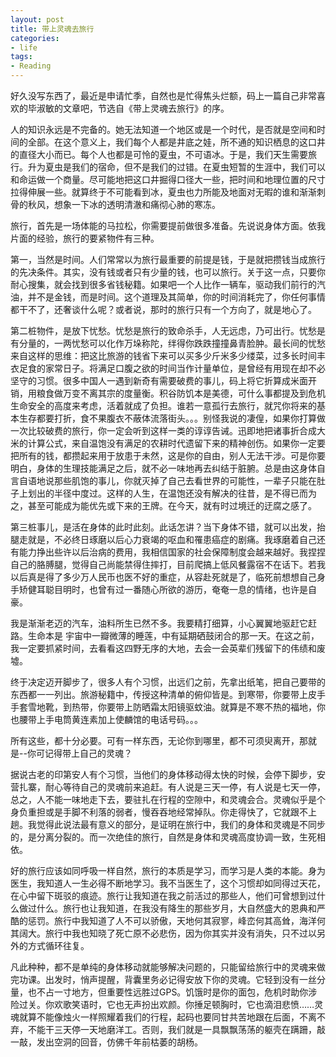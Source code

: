 ```yaml
---
layout: post
title: 带上灵魂去旅行
categories:
- life
tags:
- Reading
---
```


好久没写东西了，最近是申请忙季，自然也是忙得焦头烂额，码上一篇自己非常喜欢的毕淑敏的文章吧，节选自《带上灵魂去旅行》的序。

人的知识永远是不完备的。她无法知道一个地区或是一个时代，是否就是空间和时间的全部。在这个意义上，我们每个人都是井底之娃，所不通的知识栖息的这口井的直径大小而已。每个人也都是可怜的夏虫，不可语冰。于是，我们天生需要旅行。升为夏虫是我们的宿命，但不是我们的过错。在夏虫短暂的生涯中，我们可以和命运做一个商量。尽可能地把这口井掘得口径大一些，把时间和地理位置的尺寸拉得伸展一些。就算终于不可能看到冰，夏虫也力所能及地面对无暇的谁和渐渐刺骨的秋风，想象一下冰的透明清澈和痛彻心肺的寒冻。

旅行，首先是一场体能的马拉松，你需要提前做很多准备。先说说身体方面。依我片面的经验，旅行的要紧物件有三种。

第一，当然是时间。人们常常以为旅行最重要的前提是钱，于是就把攒钱当成旅行的先决条件。其实，没有钱或者只有少量的钱，也可以旅行。关于这一点，只要你耐心搜集，就会找到很多省钱秘籍。如果吧一个人比作一辆车，驱动我们前行的汽油，并不是金钱，而是时间。这个道理及其简单，你的时间消耗完了，你任何事情都干不了，还奢谈什么呢？或者说，那时的旅行只有一个方向了，就是地心了。

第二桩物件，是放下忧愁。忧愁是旅行的致命杀手，人无远虑，乃可出行。忧愁是有分量的，一两忧愁可以化作万垛称陀，绊得你跌跌撞撞鼻青脸肿。最长间的忧愁来自这样的思维：把这比旅游的钱省下来可以买多少斤米多少缕菜，过多长时间丰衣足食的家常日子。将满足口腹之欲的时间当作计量单位，是曾经有用现在却不必坚守的习惯。很多中国人一遇到新奇有需要破费的事儿，码上将它折算成米面开销，用粮食做万变不离其宗的度量衡。积谷防饥本是美德，可什么事都提及到危机生命安全的高度来考虑，活着就成了负担。谁若一意孤行去旅行，就咒你将来的基本生存都要打折，食不果腹衣不蔽体流落街头。。。别怪我说的凄偟，如果你打算做一次比较破费的旅行，你一定会听到这样一类的谆谆告诫。迅即地把诸事折合成大米的计算公式，来自温饱没有满足的农耕时代遗留下来的精神创伤。如果你一定要把所有的钱，都攒起来用于放患于未然，这是你的自由，别人无法干涉。可是你要明白，身体的生理技能满足之后，就不必一味地再去纠结于脏腑。总是由这身体自言自语地说那些肌饱的事儿，你就灭掉了自己去看世界的可能性，一辈子只能在肚子上划出的半径中度过。这样的人生，在温饱还没有解决的往昔，是不得已而为之，甚至可能成为能优先或下来的王牌。在今天，就有时过境迁的迂腐之感了。

第三桩事儿，是活在身体的此时此刻。此话怎讲？当下身体不错，就可以出发，抬腿走就是，不必终日琢磨以后心力衰竭的呕血和罹患癌症的剧痛。我琢磨着自己还有能力挣出些许以后治病的费用，我相信国家的社会保障制度会越来越好。我捏捏自己的胳膊腿，觉得自己尚能禁得住摔打，目前爬搞上低风餐露宿不在话下。若我以后真是得了多少万人民币也医不好的重症，从容赴死就是了，临死前想想自己身手矫健耳聪目明时，也曾有过一番随心所欲的游历，奄奄一息的情绪，也许是自豪。

我是渐渐老迈的汽车，油料所生已然不多。我要精打细算，小心翼翼地驱赶它赶路。生命本是 宇宙中一瓣微薄的睡莲，中有延期硒鼓闭合的那一天。在这之前，我一定要抓紧时间，去看看这四野无序的大地，去会一会英辈们残留下的伟绩和废墟。

终于决定迈开脚步了，很多人有个习惯，出远们之前，先拿出纸笔，把自己要带的东西都一一列出。旅游秘籍中，传授这种清单的俯仰皆是。到寒带，你要带上皮手手套雪地靴，到热带，你要带上防晒霜太阳镜驱蚊油。就算是不寒不热的福地，你也腰带上手电筒黄连素加上使麟馆的电话号码。。。

所有这些，都十分必要。可有一样东西，无论你到哪里，都不可须臾离开，那就是--你可记得带上自己的灵魂？

据说古老的印第安人有个习惯，当他们的身体移动得太快的时候，会停下脚步，安营扎寨，耐心等待自己的灵魂前来追赶。有人说是三天一停，有人说是七天一停，总之，人不能一味地走下去，要驻扎在行程的空隙中，和灵魂会合。灵魂似乎是个身负重担或是手脚不利落的弱者，慢吞吞地经常掉队。你走得快了，它就跟不上趟。我觉得此说法最有意义的部分，是证明在旅行中，我们的身体和灵魂是不同步的，是分离分裂的。而一次绝佳的旅行，自然是身体和灵魂高度协调一致，生死相依。

好的旅行应该如同呼吸一样自然，旅行的本质是学习，而学习是人类的本能。身为医生，我知道人一生必得不断地学习。我不当医生了，这个习惯却如同得过天花，在心中留下斑驳的痕迹。旅行让我知道在我之前活过的那些人，他们可曾想到过什么做过什么。旅行也让我知道，在我没有降生的那些岁月，大自然盛大的恩典和严酷的惩罚。旅行中我知道了人不可以骄傲，天地何其寂寥，峰峦何其高耸，海洋何其阔大。旅行中我也知晓了死亡原不必悲伤，因为你其实并没有消失，只不过以另外的方式循环往复。

凡此种种，都不是单纯的身体移动就能够解决问题的，只能留给旅行中的灵魂来做完功课。出发时，悄声提醒，背囊里务必记得安放下你的灵魂。它轻到没有一丝分量，也不占一寸地方，但重要性远胜过GPS。饥饿时是你的面包，危机时助你涉险过关。你欢歌笑语时，它也无声扮出欢颜。你捶足顿胸时，它也滴泪悲愤……灵魂就算不能像烛火一样照耀着我们的行程，起码也要同甘共苦地跟在后面，不离不弃，不能干三天停一天地磨洋工。否则，我们就是一具飘飘荡荡的躯壳在蹒跚，敲一敲，发出空洞的回音，仿佛千年前枯萎的胡杨。
